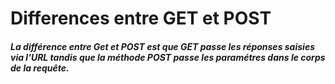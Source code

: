# Differences entre GET et POST
##### La différence entre Get et POST est que GET passe les réponses saisies via l'URL tandis que la méthode POST passe les paramétres dans le corps de la requête.